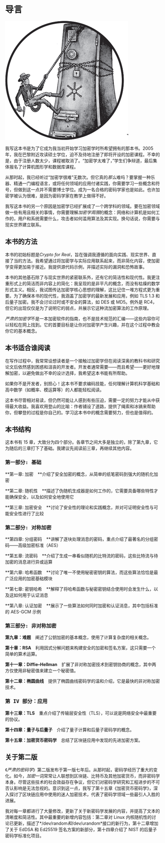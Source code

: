 <hgroup>

# <samp class="SANS_Dogma_OT_Bold_B_11">导言</samp>

</hgroup>

![](img/opener.jpg)

我写这本书是为了它成为我当初开始学习加密学时所希望拥有的那本书。2005 年，我在巴黎附近攻读硕士学位，迫不及待地注册了即将开设的加密课程。不幸的是，由于注册人数太少，课程被取消了。“加密学太难了，”学生们争辩道，最后集体报名了计算机图形学和数据库课程。

从那时起，我已经听过“加密学很难”无数次。但它真的*那么*难吗？要掌握一种乐器、精通一门编程语言，或将任何领域的应用付诸实践，你需要学习一些概念和符号，但做到这一点并不需要博士学位。成为一名合格的密码学家也是如此。也许加密学被认为很难，是因为密码学家在教学上做得不好。

我写这本书的另一个原因是加密学已经扩展成了一个跨学科的领域。要在加密领域做一些有用且相关的事情，你需要理解*加密学周围*的概念：网络和计算机是如何工作的，用户和系统需要什么，攻击者如何滥用算法及其实现。换句话说，你需要与现实世界建立联系。

## <samp class="SANS_Futura_Std_Bold_B_11">本书的方法</samp>

本书的初始标题是*Crypto for Real*，旨在强调我遵循的面向实践、现实世界、直接了当的方法。我希望通过将加密学与实际应用联系起来，而非简化内容，使加密学变得更加易于接近。我提供源代码示例，并描述实际的漏洞和恐怖故事。

本书的其他基石除了与现实世界的紧密联系外，还有它的简洁性和现代性。我更注重形式上的简洁而非内容上的简化：我呈现的是非平凡的概念，而没有枯燥的数学形式主义。相反，我试图传达加密学核心思想的理解，这比记住一堆方程式更为重要。为了确保本书的现代性，我涵盖了加密学的最新发展和应用，例如 TLS 1.3 和后量子加密。我不会讨论过时或不安全的算法，如 DES 或 MD5。例外是 RC4，但它的出现仅仅是为了说明它的弱点，并展示它这种流加密算法的工作原理。

*严肃的加密学*不是一本加密软件的指南，也不是技术规范的汇编——这些内容你可以轻松在网上找到。它的首要目标是让你对加密学产生兴趣，并在这个过程中教会你它的基本概念。

## <samp class="SANS_Futura_Std_Bold_B_11">本书适合谁阅读</samp>

在写作过程中，我常常设想读者是一个接触过加密学但在阅读深奥的教科书和研究论文后依然感到困惑和沮丧的开发者。开发者通常需要——而且希望——更好地理解加密，以避免做出不幸的设计选择，我希望这本书能有所帮助。

如果你不是开发者，别担心！这本书不要求编码技能，任何理解计算机科学基础和高中数学（如概率、模运算等）的人都能轻松阅读。

这本书尽管相对易读，但仍然可能让人感到有些压迫，需要一定的努力才能从中获得最大收益。我喜欢用登山的比喻：作者铺设了道路，提供了绳索和冰镐来帮助你，但攀登的过程是你自己的。学习这本书中的概念需要努力，但也是值得的。

## <samp class="SANS_Futura_Std_Bold_B_11">本书结构</samp>

这本书有 15 章，大致分为四个部分。各章节之间大多是独立的，除了第九章，它为随后的三章打下了基础。我建议先阅读前三章，再继续其他内容。

### <samp class="SANS_Futura_Std_Bold_Condensed_Oblique_BI_11">第一部分: 基础</samp>

**第一章: 加密 **介绍了安全加密的概念，从简单的纸笔密码到强大的随机化加密

**第二章: 随机性 **描述了伪随机生成器是如何工作的，它需要具备哪些特性才能确保安全，以及如何安全地使用它

**第三章: 加密安全 **讨论了安全性的理论和实践概念，并对可证明安全性与可能安全性进行了比较

### <samp class="SANS_Futura_Std_Bold_Condensed_Oblique_BI_11">第二部分: 对称加密</samp>

**第四章: 分组密码 **讲解了逐块处理消息的密码，重点介绍了最著名的分组密码——高级加密标准（AES）

**第五章: 流密码 **介绍了生成一串看似随机的比特流的密码，这些比特流与待加密的消息进行异或运算

**第六章: 哈希函数 **讨论了唯一不使用秘密密钥的算法，而这些算法恰恰是最广泛应用的加密基础模块

**第七章: 密钥哈希 **解释了将哈希函数与秘密密钥结合使用时会发生什么，以及这如何用于认证消息

**第八章: 认证加密 **展示了一些算法如何同时加密和认证消息，其中包括标准的 AES-GCM 示例

### <samp class="SANS_Futura_Std_Bold_Condensed_Oblique_BI_11">第三部分: 非对称加密</samp>

**第九章：难题** 阐述了公钥加密的基本概念，使用了计算复杂度的相关概念。

**第十章：RSA** 利用因式分解问题来构建安全的加密和签名方案，这只需要一个简单的算术运算。

**第十一章：Diffie–Hellman** 扩展了非对称加密技术到密钥协商的概念，其中两方仅使用非秘密值来建立一个秘密值。

**第十二章：椭圆曲线** 提供了椭圆曲线密码学的温和介绍，它是最快的非对称加密技术。

### <samp class="SANS_Futura_Std_Bold_Condensed_Oblique_BI_11">第 IV 部分：应用</samp>

**第十三章：TLS** 重点介绍了传输层安全性（TLS），可以说是网络安全中最重要的协议。

**第十四章：量子与后量子** 介绍了量子计算和后量子密码学的概念。

**第十五章：加密货币密码学** 总结了区块链应用中发现的先进加密方案。

## <samp class="SANS_Futura_Std_Bold_B_11">关于第二版</samp>

《*严肃的密码学*》第二版发布于第一版七年后。从那时起，密码学经历了重大的变化。如今，*加密*一词常常让人联想到区块链、比特币及其他加密货币，而非密码学本身。尽管这些技术的社会效益存在争议，但它们对密码学研究和工程进步的不可否认影响是无法忽视的。意识到这一点，我写了第十五章《加密货币密码学》，深入探讨了区块链应用中使用的迷人加密技术，代表了密码学领域一些最引人入胜的进展。

我对每一章都进行了大量修改，更新了关于新密码学发展的内容，并提高了文本的清晰度和简洁性。其中最重要的新增内容包括：第二章对 Linux 内核随机性的讨论已更新，描述了*/dev/random*和*/dev/urandom*接口的新行为，第十二章增加了关于 EdDSA 和 Ed25519 签名方案的新部分，第十四章介绍了 NIST 的后量子密码学标准化项目。
